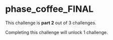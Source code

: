 # phase_coffee_FINAL

This challenge is **part 2** out of 3 challenges.

Completing this challenge will unlock 1 challenge.
